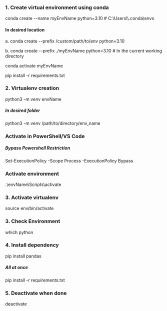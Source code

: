 ### 1. Create virtual environment using conda
conda create --name myEnvName python=3.10 # C:\Users\\<username>\\.conda\envs

#### In desired location
a. conda create --prefix /custom/path/to/env python=3.10

b. conda create --prefix ./myEnvName python=3.10 # In the current working directory



conda activate myEnvName

pip install -r requirements.txt

### 2. Virtualenv creation 
python3 -m venv envName
##### In desired folder
python3 -m venv /path/to/directory/env_name

### Activate in PowerShell/VS Code
##### Bypass Powershell Restriction
Set-ExecutionPolicy -Scope Process -ExecutionPolicy Bypass
### Activate environment
 .\envName\Scripts\activate

### 3. Activate virtualenv 
source env/bin/activate  

### 3. Check Environment
which python

### 4. Install dependency
pip install pandas  
##### All at once
pip install -r requirements.txt

### 5. Deactivate when done
deactivate
